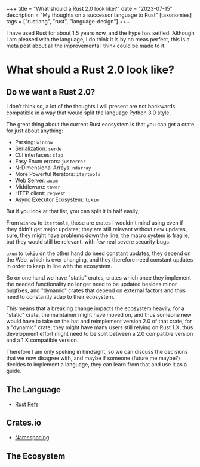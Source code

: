+++
title = "What should a Rust 2.0 look like?"
date = "2023-07-15"
description = "My thoughts on a successor language to Rust"
[taxonomies]
tags = ["rustlang", "rust", "language-design"]
+++

I have used Rust for about 1.5 years now, and the hype has
settled. Although I am pleased with the language, I do think it is by
no meas perfect, this is a meta post about all the improvements I think
could be made to it.

<!-- more -->

# What should a Rust 2.0 look like?

## Do we want a Rust 2.0?

I don't think so, a lot of the thoughts I will present are not backwards
compatible in a way that would split the language Python 3.0 style.

The great thing about the current Rust ecosystem is that you can get a
crate for just about anything:

- Parsing: `winnow`
- Serialization: `serde`
- CLI interfaces: `clap`
- Easy Enum errors: `justerror`
- N-Dimensional Arrays: `ndarray`
- More Powerful Iterators: `itertools`
- Web Server: `axum`
- Middleware: `tower`
- HTTP client: `reqwest`
- Async Executor Ecosystem: `tokio`

But if you look at that list, you can split it in half easily;

From `winnow` to `itertools`, those are crates I wouldn't mind using
even if they didn't get major updates; they are still relevant without
new updates, sure, they might have problems down the line, the macro
system is fragile, but they would still be relevant, with few real severe
security bugs.

`axum` to `tokio` on the other hand do need constant updates, they depend on the
Web, which is ever changing, and they therefore need constant updates in order
to keep in line with the ecosystem.

So on one hand we have "static" crates, crates which once they implement the
needed functionality no longer need to be updated besides minor bugfixes, and
"dynamic" crates that depend on external factors and thus need to constantly
adap to their ecosystem.

This means that a breaking change impacts the ecosystem heavily, for a "static"
crate, the maintainer might have moved on, and thus someone new would have to
take on the hat and reimplement version 2.0 of that crate, for a "dynamic"
crate, they might have many users still relying on Rust 1.X, thus development
effort might need to be split between a 2.0 compatible version and a 1.X
compatible version.

Therefore I am only speking in hindsight, so we can discuss the decisions that
we now disagree with, and maybe if someone (future me maybe?) decides to
implement a language, they can learn from that and use it as a guide.

## The Language

- [Rust Refs](@/blog/rust_references.md)

## Crates.io

- [Namespacing](@/blog/crates.io_namespacing.md)

## The Ecosystem
